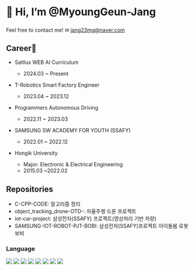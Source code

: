 # 👋 Hi, I’m @MyoungGeun-Jang<h5>

Feel free to contact me!
  ✉ jang23mg@naver.com
  
## Career🎯
- Saltlux WEB AI Curriculum
  - 2024.03 ~ Present
- T-Robotics Smart Factory Engineer
  - 2023.04 ~ 2023.12
- Programmers Autonomous Driving
  - 2022.11 ~ 2023.03
  
- SAMSUNG SW ACADEMY FOR YOUTH (SSAFY) 
  - 2022.01 ~ 2022.12

- Hongik University
  - Major: Electronic & Electrical Engineering
  - 2015.03 ~2022.02

 ## Repositories

- C-CPP-CODE: 알고리즘 정리
- object_tracking_drone-OTD-: 자율주행 드론 프로젝트
- iot-car-project: 삼성전자(SSAFY) 프로젝트(영상처리 기반 차량)
- SAMSUNG-IOT-ROBOT-PJT-BOBI: 삼성전자(SSAFY)프로젝트 아이돌봄 로봇 보비
  
### Language
<div>
 <img src="https://img.shields.io/badge/C-100%25-yellow?style=for-the-badge&logo=C">
 <img src="https://img.shields.io/badge/C++-100%25-yellowgreen?style=for-the-badge&logo=c%2b%2b">
 <img src="https://img.shields.io/badge/Python-100%25-blue?style=for-the-badge&logo=python">
 <img src="https://img.shields.io/badge/opencv-100%25-blue?style=for-the-badge&logo=opencv">
 <img src="hhttps://img.shields.io/badge/javascript-90%25-yellowgreen?style=for-the-badge&logo=javascript">
 <img src="hhttps://img.shields.io/badge/java-90%25-yellowgreen?style=for-the-badge&logo=java">
 <img src="https://img.shields.io/badge/Assenbly-50%25-9cf?style=for-the-badge&logo=Assembly">
 <img src="https://img.shields.io/badge/SQL-70%25-ff8e7f?style=for-the-badge&logo=MySQL">
</div>

<!---
MG-Jang/MG-Jang is a ✨ special ✨ repository because its `README.md` (this file) appears on your GitHub profile.
You can click the Preview link to take a look at your changes.
--->
